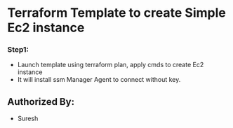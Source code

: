 # Terraform Template to create Simple Ec2 instance

### Step1:
* Launch template using terraform plan, apply cmds to create Ec2 instance
* It will install ssm Manager Agent to connect without key.


## Authorized By:
* Suresh